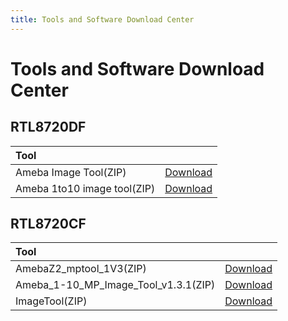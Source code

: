 ```yaml
---
title: Tools and Software Download Center
---
```



# Tools and Software Download Center

 
<!-- | Tool Name                                   | Description                                 | Download
| :------------|:------------------------------------|:--------------------
| Audacity        | Audacity is an open-source, free recording and playback tool used for testing audio, capable of multi-channel recording and playback.                | [audacity-win-3.4.2-64bit.exe](/assets/download/audacity-win-3.4.2-64bit.exe)
| usbdeview       | Usbdeview is a free tool software to view USB device enumeration information of Windows operating system.               | [usbdeview.zip](/assets/download/usbdeview.zip)
| Zadig       | Zadig is a free tool software to install Windows USB drivers.               | [zadig-2.8.exe](/assets/download/zadig-2.8.exe) -->


## RTL8720DF

|    Tool    |      |
|:-------|------:|
| Ameba Image Tool(ZIP) | [Download](/assets/download/8720df/Ameba-Image_Tool.zip) |
| Ameba 1to10 image tool(ZIP) | [Download](/assets/download/8720df/ameba-1to10-image-tool-v2.3.zip) |


## RTL8720CF

|    Tool    |      |
|:-------|------:|
| AmebaZ2_mptool_1V3(ZIP) | [Download](/assets/download/8720cf/AmebaZ2_mptool_1V3.zip) |
| Ameba_1-10_MP_Image_Tool_v1.3.1(ZIP) | [Download](/assets/download/8720cf/Ameba_1-10_MP_Image_Tool_v1.3.1(79783).zip) |
| ImageTool(ZIP) | [Download](/assets/download/8720cf/2022_0520_ImageTool(85511).zip) |
